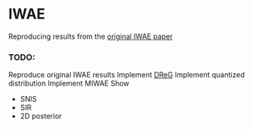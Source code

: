 # IWAE

Reproducing results from the [original IWAE paper](https://arxiv.org/pdf/1509.00519.pdf)

### TODO:
Reproduce original IWAE results
Implement [DReG](https://arxiv.org/abs/1810.04152)
Implement quantized distribution
Implement MIWAE
Show
- SNIS
- SIR
- 2D posterior